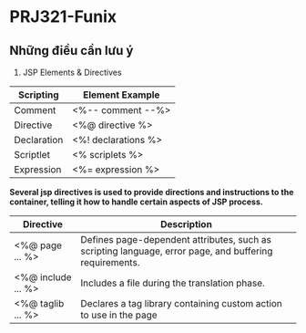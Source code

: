 # PRJ321-Funix

## Những điều cần lưu ý

1. JSP Elements & Directives

Scripting | Element Example
---------|----------
Comment | <%-- comment --%>
Directive | <%@ directive %>
Declaration | <%! declarations %>
Scriptlet|<% scriplets %>
Expression | <%= expression %>

**Several jsp directives is used to provide directions and instructions to the container, telling it how to handle certain aspects of JSP process.**

Directive | Description
---------|----------
<%@ page ... %> | Defines page-dependent attributes, such as scripting language, error page, and buffering requirements.
<%@ include ... %> | Includes a file during the translation phase.
<%@ taglib ... %> | Declares a tag library containing custom action to use in the page

